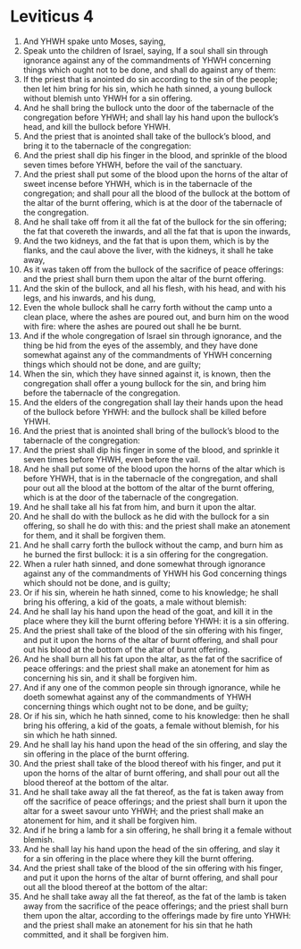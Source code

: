 ﻿# Leviticus  4
1. And YHWH spake unto Moses, saying, 
2. Speak unto the children of Israel, saying, If a soul shall sin through ignorance against any of the commandments of YHWH concerning things which ought not to be done, and shall do against any of them: 
3. If the priest that is anointed do sin according to the sin of the people; then let him bring for his sin, which he hath sinned, a young bullock without blemish unto YHWH for a sin offering. 
4. And he shall bring the bullock unto the door of the tabernacle of the congregation before YHWH; and shall lay his hand upon the bullock’s head, and kill the bullock before YHWH. 
5. And the priest that is anointed shall take of the bullock’s blood, and bring it to the tabernacle of the congregation: 
6. And the priest shall dip his finger in the blood, and sprinkle of the blood seven times before YHWH, before the vail of the sanctuary. 
7. And the priest shall put some of the blood upon the horns of the altar of sweet incense before YHWH, which is in the tabernacle of the congregation; and shall pour all the blood of the bullock at the bottom of the altar of the burnt offering, which is at the door of the tabernacle of the congregation. 
8. And he shall take off from it all the fat of the bullock for the sin offering; the fat that covereth the inwards, and all the fat that is upon the inwards, 
9. And the two kidneys, and the fat that is upon them, which is by the flanks, and the caul above the liver, with the kidneys, it shall he take away, 
10. As it was taken off from the bullock of the sacrifice of peace offerings: and the priest shall burn them upon the altar of the burnt offering. 
11. And the skin of the bullock, and all his flesh, with his head, and with his legs, and his inwards, and his dung, 
12. Even the whole bullock shall he carry forth without the camp unto a clean place, where the ashes are poured out, and burn him on the wood with fire: where the ashes are poured out shall he be burnt. 
13.  And if the whole congregation of Israel sin through ignorance, and the thing be hid from the eyes of the assembly, and they have done somewhat against any of the commandments of YHWH concerning things which should not be done, and are guilty; 
14. When the sin, which they have sinned against it, is known, then the congregation shall offer a young bullock for the sin, and bring him before the tabernacle of the congregation. 
15. And the elders of the congregation shall lay their hands upon the head of the bullock before YHWH: and the bullock shall be killed before YHWH. 
16. And the priest that is anointed shall bring of the bullock’s blood to the tabernacle of the congregation: 
17. And the priest shall dip his finger in some of the blood, and sprinkle it seven times before YHWH, even before the vail. 
18. And he shall put some of the blood upon the horns of the altar which is before YHWH, that is in the tabernacle of the congregation, and shall pour out all the blood at the bottom of the altar of the burnt offering, which is at the door of the tabernacle of the congregation. 
19. And he shall take all his fat from him, and burn it upon the altar. 
20. And he shall do with the bullock as he did with the bullock for a sin offering, so shall he do with this: and the priest shall make an atonement for them, and it shall be forgiven them. 
21. And he shall carry forth the bullock without the camp, and burn him as he burned the first bullock: it is a sin offering for the congregation. 
22.  When a ruler hath sinned, and done somewhat through ignorance against any of the commandments of YHWH his God concerning things which should not be done, and is guilty; 
23. Or if his sin, wherein he hath sinned, come to his knowledge; he shall bring his offering, a kid of the goats, a male without blemish: 
24. And he shall lay his hand upon the head of the goat, and kill it in the place where they kill the burnt offering before YHWH: it is a sin offering. 
25. And the priest shall take of the blood of the sin offering with his finger, and put it upon the horns of the altar of burnt offering, and shall pour out his blood at the bottom of the altar of burnt offering. 
26. And he shall burn all his fat upon the altar, as the fat of the sacrifice of peace offerings: and the priest shall make an atonement for him as concerning his sin, and it shall be forgiven him. 
27.  And if any one of the common people sin through ignorance, while he doeth somewhat against any of the commandments of YHWH concerning things which ought not to be done, and be guilty; 
28. Or if his sin, which he hath sinned, come to his knowledge: then he shall bring his offering, a kid of the goats, a female without blemish, for his sin which he hath sinned. 
29. And he shall lay his hand upon the head of the sin offering, and slay the sin offering in the place of the burnt offering. 
30. And the priest shall take of the blood thereof with his finger, and put it upon the horns of the altar of burnt offering, and shall pour out all the blood thereof at the bottom of the altar. 
31. And he shall take away all the fat thereof, as the fat is taken away from off the sacrifice of peace offerings; and the priest shall burn it upon the altar for a sweet savour unto YHWH; and the priest shall make an atonement for him, and it shall be forgiven him. 
32. And if he bring a lamb for a sin offering, he shall bring it a female without blemish. 
33. And he shall lay his hand upon the head of the sin offering, and slay it for a sin offering in the place where they kill the burnt offering. 
34. And the priest shall take of the blood of the sin offering with his finger, and put it upon the horns of the altar of burnt offering, and shall pour out all the blood thereof at the bottom of the altar: 
35. And he shall take away all the fat thereof, as the fat of the lamb is taken away from the sacrifice of the peace offerings; and the priest shall burn them upon the altar, according to the offerings made by fire unto YHWH: and the priest shall make an atonement for his sin that he hath committed, and it shall be forgiven him. 
